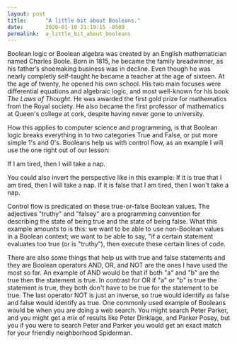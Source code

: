 ```yaml
---
layout: post
title:      "A little bit about Booleans."
date:       2020-01-10 21:19:15 -0500
permalink:  a_little_bit_about_booleans
---
```



Boolean logic or Boolean algebra was created by an English mathematician named Charles Boole.  Born in 1815, he became the family breadwinner, as his father’s shoemaking business was in decline. Even though he was nearly completly self-taught he became a teacher at the age of sixteen. At the age of twenty, he opened his own school. His two main focuses were differential equations and algebraic logic, and most well-known for his book *The Laws of Thought*.  He was awarded the first gold prize for mathematics from the Royal society. He also became the first professor of mathematics at Queen's college at cork, despite having never gone to university. 
      
How this applies to computer science and programming, is that Boolean logic breaks everything in to two categories True and False, or put more simple 1's and 0's.  Booleans help us with control flow, as an example I will use the one right out of our lesson:
			
If I am tired, then I will take a nap. 
			
You could also invert the perspective like in this example:
If it is true that I am tired, then I will take a nap. If it is false that I am tired, then I won't take a nap.

Control flow is predicated on these true-or-false Boolean values. The adjectives "truthy" and "falsey" are a programming convention for describing the state of being true and the state of being false. What this example amounts to is this: we want to be able to use non-Boolean values in a Boolean context; we want to be able to say, "if a certain statement evaluates too true (or is "truthy"), then execute these certain lines of code.
		
There are also some things that help us with true and false statements and they are Boolean operators AND, OR, and NOT are the ones I have used the most so far. An example of AND would be that if both "a" and "b" are the true then the statement is true. In contrast for OR if "a" or "b" is true the statement is true, they both don't have to be true for the statement to be true. The last operator NOT is just an inverse, so true would identify as false and false would identify as true. One commonly used example of Booleans would be when you are doing a web search. You might search Peter Parker, and you might get a mix of results like Peter Dinklage, and Parker Posey, but you if you were to search Peter and Parker you would get an exact match for your friendly neighborhood Spiderman.

